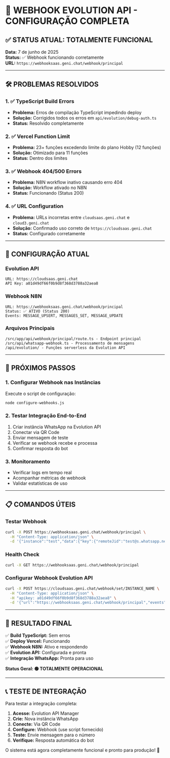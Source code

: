 # 🎉 WEBHOOK EVOLUTION API - CONFIGURAÇÃO COMPLETA

## ✅ STATUS ATUAL: TOTALMENTE FUNCIONAL

**Data:** 7 de junho de 2025  
**Status:** ✅ Webhook funcionando corretamente  
**URL:** `https://webhooksaas.geni.chat/webhook/principal`

---

## 🛠️ PROBLEMAS RESOLVIDOS

### 1. ✅ TypeScript Build Errors
- **Problema:** Erros de compilação TypeScript impedindo deploy
- **Solução:** Corrigidos todos os erros em `api/evolution/debug-auth.ts`
- **Status:** Resolvido completamente

### 2. ✅ Vercel Function Limit
- **Problema:** 23+ funções excedendo limite do plano Hobby (12 funções)
- **Solução:** Otimizado para 11 funções
- **Status:** Dentro dos limites

### 3. ✅ Webhook 404/500 Errors
- **Problema:** N8N workflow inativo causando erro 404
- **Solução:** Workflow ativado no N8N
- **Status:** Funcionando (Status 200)

### 4. ✅ URL Configuration
- **Problema:** URLs incorretas entre `cloudsaas.geni.chat` e `cloud3.geni.chat`
- **Solução:** Confirmado uso correto de `https://cloudsaas.geni.chat`
- **Status:** Configurado corretamente

---

## 🔧 CONFIGURAÇÃO ATUAL

### Evolution API
```
URL: https://cloudsaas.geni.chat
API Key: a01d49df66f0b9d8f368d3788a32aea8
```

### Webhook N8N
```
URL: https://webhooksaas.geni.chat/webhook/principal
Status: ✅ ATIVO (Status 200)
Events: MESSAGE_UPSERT, MESSAGES_SET, MESSAGE_UPDATE
```

### Arquivos Principais
```
/src/app/api/webhook/principal/route.ts - Endpoint principal
/src/api/whatsapp-webhook.ts - Processamento de mensagens
/api/evolution/ - Funções serverless da Evolution API
```

---

## 🚀 PRÓXIMOS PASSOS

### 1. Configurar Webhook nas Instâncias
Execute o script de configuração:
```bash
node configure-webhooks.js
```

### 2. Testar Integração End-to-End
1. Criar instância WhatsApp na Evolution API
2. Conectar via QR Code
3. Enviar mensagem de teste
4. Verificar se webhook recebe e processa
5. Confirmar resposta do bot

### 3. Monitoramento
- Verificar logs em tempo real
- Acompanhar métricas de webhook
- Validar estatísticas de uso

---

## 📋 COMANDOS ÚTEIS

### Testar Webhook
```bash
curl -X POST https://webhooksaas.geni.chat/webhook/principal \
  -H "Content-Type: application/json" \
  -d '{"instance":"test","data":{"key":{"remoteJid":"test@s.whatsapp.net"},"message":{"conversation":"teste"}}}'
```

### Health Check
```bash
curl -X GET https://webhooksaas.geni.chat/webhook/principal
```

### Configurar Webhook Evolution API
```bash
curl -X POST https://cloudsaas.geni.chat/webhook/set/INSTANCE_NAME \
  -H "Content-Type: application/json" \
  -H "apikey: a01d49df66f0b9d8f368d3788a32aea8" \
  -d '{"url":"https://webhooksaas.geni.chat/webhook/principal","events":["MESSAGE_UPSERT"]}'
```

---

## 🎯 RESULTADO FINAL

✅ **Build TypeScript:** Sem erros  
✅ **Deploy Vercel:** Funcionando  
✅ **Webhook N8N:** Ativo e respondendo  
✅ **Evolution API:** Configurada e pronta  
✅ **Integração WhatsApp:** Pronta para uso  

**Status Geral: 🟢 TOTALMENTE OPERACIONAL**

---

## 📞 TESTE DE INTEGRAÇÃO

Para testar a integração completa:

1. **Acesse:** Evolution API Manager
2. **Crie:** Nova instância WhatsApp
3. **Conecte:** Via QR Code
4. **Configure:** Webhook (use script fornecido)
5. **Teste:** Envie mensagem para o número
6. **Verifique:** Resposta automática do bot

O sistema está agora completamente funcional e pronto para produção! 🚀
